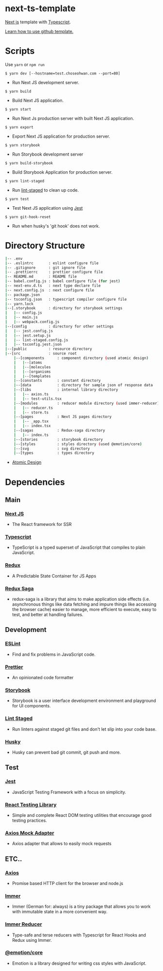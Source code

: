 # next-ts-template

[Next js](https://nextjs.org/) template with [Typescript](https://www.typescriptlang.org/).

[Learn how to use github template.](https://help.github.com/en/github/creating-cloning-and-archiving-repositories/creating-a-repository-from-a-template)

# Scripts

Use `yarn` or `npm run`

```
$ yarn dev [--hostname=test.choseohwan.com --port=80]
```

-   Run Next JS development server.

```
$ yarn build
```

-   Build Next JS application.

```
$ yarn start
```

-   Run Next Js production server with built Next JS application.

```
$ yarn export
```

-   Export Next JS application for production server.

```
$ yarn storybook
```

-   Run Storybook development server

```
$ yarn build-storybook
```

-   Build Storybook Application for production server.

```
$ yarn lint-staged
```

-   Run [lint-staged](https://www.npmjs.com/package/lint-staged) to clean up code.

```
$ yarn test
```

-   Test Next JS application using [Jest](https://jestjs.io/)

```
$ yarn git-hook-reset
```

-   Run when husky's 'git hook' does not work.

# Directory Structure

```bash
|-- .env
|-- .eslintrc       : eslint configure file
|-- .gitignore      : git ignore file
|-- .prettierrc     : prettier configure file
|-- README.md       : README file
|-- babel.config.js : babel configure file (for jest)
|-- next-env.d.ts   : next type declare file
|-- next.config.js  : next configure file
|-- package.json
|-- tsconfig.json   : typescript compiler configure file
|-- yarn.lock
|--[.storybook      : directory for storybook settings
|   |-- config.js
|   |-- main.js
|   |-- webpack.config.js
|--[config          : directory for other settings
|   |-- jest.config.js
|   |-- jest.setup.js
|   |-- lint-staged.config.js
|   |-- tsconfig.jest.json
|--[public          : resource directory
|--[src             : source root
    |--[components      : component directory (used atomic design)
    |   |--[atoms
    |   |--[molecules
    |   |--[organisms
    |   |--[templates
    |--[constants       : constant directory
    |--[data            : directory for sample json of response data
    |--[libs            : internal library directory
    |   |-- axios.ts
    |   |-- test-utils.tsx
    |--[modules         : reducer module directory (used immer-reducer)
    |   |-- reducer.ts
    |   |-- store.ts
    |--[pages           : Next JS pages directory
    |   |-- _app.tsx
    |   |-- index.tsx
    |--[sagas           : Redux-saga directory
    |   |-- index.ts
    |--[stories         : storybook directory
    |--[styles          : styles directory (used @emotion/core)
    |--[svg             : svg directory
    |--[types           : types directory
```

-   [Atomic Design](https://bradfrost.com/blog/post/atomic-web-design/)

# Dependencies

## Main

### [Next JS](https://nextjs.org/)

-   The React framework for SSR

### [Typescript](https://www.typescriptlang.org/)

-   TypeScript is a typed superset of JavaScript that compiles to plain JavaScript.

### [Redux](https://redux.js.org/)

-   A Predictable State Container for JS Apps

### [Redux Saga](https://redux-saga.js.org/)

-   redux-saga is a library that aims to make application side effects (i.e. asynchronous things like data fetching and impure things like accessing the browser cache) easier to manage, more efficient to execute, easy to test, and better at handling failures.

## Development

### [ESLint](https://eslint.org/)

-   Find and fix problems in JavaScript code.

### [Prettier](https://prettier.io/)

-   An opinionated code formatter

### [Storybook](https://storybook.js.org/)

-   Storybook is a user interface development environment and playground for UI components.

### [Lint Staged](https://www.npmjs.com/package/lint-staged)

-   Run linters against staged git files and don't let slip into your code base.

### [Husky](https://www.npmjs.com/package/husky)

-   Husky can prevent bad git commit, git push and more.

## Test

### [Jest](https://jestjs.io/)

-   JavaScript Testing Framework with a focus on simplicity.

### [React Testing Library](https://github.com/testing-library/react-testing-library)

-   Simple and complete React DOM testing utilities that encourage good testing practices.

### [Axios Mock Adapter](https://www.npmjs.com/package/axios-mock-adapter)

-   Axios adapter that allows to easily mock requests

## ETC..

### [Axios](https://github.com/axios/axios)

-   Promise based HTTP client for the browser and node.js

### [Immer](https://immerjs.github.io/immer/docs/introduction)

-   Immer (German for: always) is a tiny package that allows you to work with immutable state in a more convenient way.

### [Immer Reducer](https://www.npmjs.com/package/immer-reducer)

-   Type-safe and terse reducers with Typescript for React Hooks and Redux using Immer.

### [@emotion/core](https://emotion.sh/docs/introduction)

-   Emotion is a library designed for writing css styles with JavaScript.
